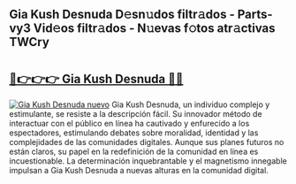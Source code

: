 ## Gia Kush Desnuda D𝚎sn𝚞dos filtr𝚊dos - Parts-vy3 Vid𝚎os filtr𝚊dos - N𝚞evas f𝚘tos atr𝚊ctivas TWCry

# <h2><a href="http://mb0ggc1.tromn.icu/?c=Gia+Kush+Desnuda">🔗👉👉👉 Gia Kush Desnuda 🔗🔗</a></h2>

[![Gia Kush Desnuda nuevo](https://i.imgur.com/pEAQMta.gif)](http://mb0ggc1.tromn.icu/?c=Gia+Kush+Desnuda)
Gia Kush Desnuda, un individuo complejo y estimulante, se resiste a la descripción fácil. Su innovador método de interactuar con el público en línea ha cautivado y enfurecido a los espectadores, estimulando debates sobre moralidad, identidad y las complejidades de las comunidades digitales. Aunque sus planes futuros no están claros, su papel en la redefinición de la comunidad en línea es incuestionable. La determinación inquebrantable y el magnetismo innegable impulsan a Gia Kush Desnuda a nuevas alturas en la comunidad digital.

